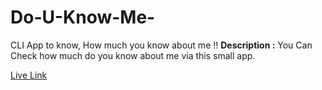 # Do-U-Know-Me-
CLI App to know, How much you know about me !!
**Description :**
You Can Check how much do you know about me via this small app.
 
[Live Link](https://replit.com/@avinashyadav16/Capital-Quiz-App?embed=1&output=1)
